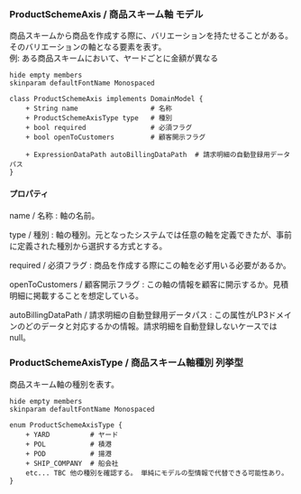 ### ProductSchemeAxis / 商品スキーム軸 モデル

商品スキームから商品を作成する際に、バリエーションを持たせることがある。  
そのバリエーションの軸となる要素を表す。  
例: ある商品スキームにおいて、ヤードごとに金額が異なる  

```plantuml
hide empty members
skinparam defaultFontName Monospaced

class ProductSchemeAxis implements DomainModel {
    + String name                  # 名称
    + ProductSchemeAxisType type   # 種別
    + bool required                # 必須フラグ
    + bool openToCustomers         # 顧客開示フラグ

    + ExpressionDataPath autoBillingDataPath  # 請求明細の自動登録用データパス
}
```

#### プロパティ

name / 名称
: 軸の名前。

type / 種別
: 軸の種別。元となったシステムでは任意の軸を定義できたが、事前に定義された種別から選択する方式とする。

required / 必須フラグ
: 商品を作成する際にこの軸を必ず用いる必要があるか。

openToCustomers / 顧客開示フラグ
: この軸の情報を顧客に開示するか。見積明細に掲載することを想定している。

autoBillingDataPath / 請求明細の自動登録用データパス
: この属性がLP3ドメインのどのデータと対応するかの情報。請求明細を自動登録しないケースではnull。


### ProductSchemeAxisType / 商品スキーム軸種別 列挙型

商品スキーム軸の種別を表す。

```plantuml
hide empty members
skinparam defaultFontName Monospaced

enum ProductSchemeAxisType {
    + YARD          # ヤード
    + POL           # 積港
    + POD           # 揚港
    + SHIP_COMPANY  # 船会社
    etc... TBC 他の種別を確認する。 単純にモデルの型情報で代替できる可能性あり。
}
```
